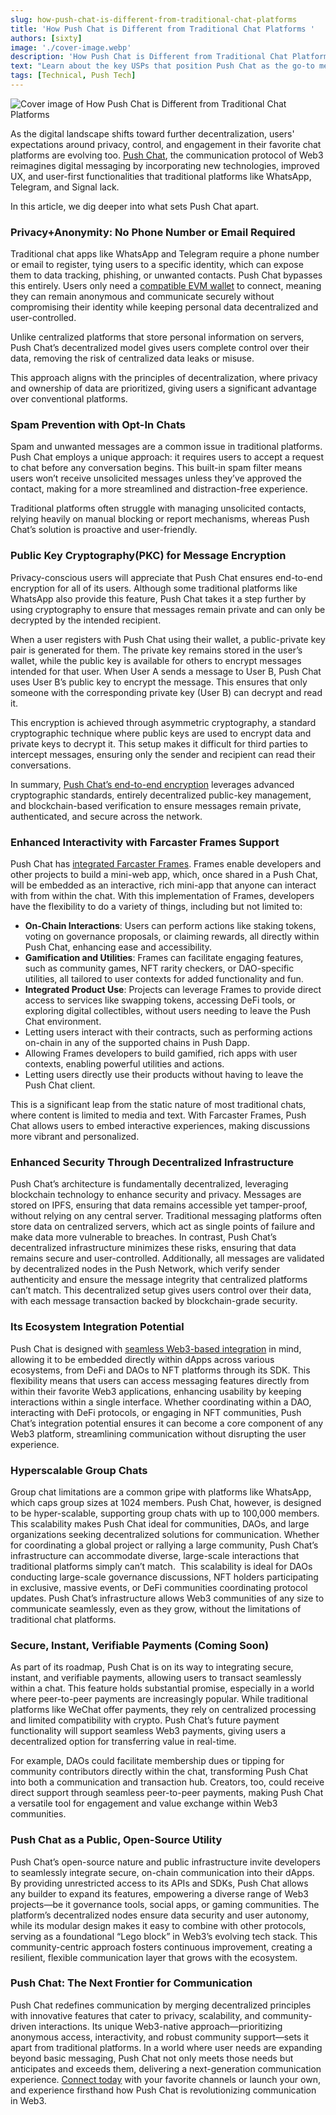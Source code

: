 ```yaml
---
slug: how-push-chat-is-different-from-traditional-chat-platforms
title: 'How Push Chat is Different from Traditional Chat Platforms '
authors: [sixty]
image: './cover-image.webp'
description: 'How Push Chat is Different from Traditional Chat Platforms?'
text: "Learn about the key USPs that position Push Chat as the go-to messaging tool for Web3."
tags: [Technical, Push Tech]
---
```


![Cover image of How Push Chat is Different from Traditional Chat Platforms](./cover-image.webp)
<!-- truncate -->

As the digital landscape shifts toward further decentralization, users' expectations around privacy, control, and engagement in their favorite chat platforms are evolving too.  [Push Chat](https://comms.push.org/docs/chat/#:~:text=Push%20Chat%20is%20a%20web3,numbers%2C%20email%20addresses%2C%20etc.), the communication protocol of Web3 reimagines digital messaging by incorporating new technologies, improved UX, and user-first functionalities that traditional platforms like WhatsApp, Telegram, and Signal lack.

In this article, we dig deeper into what sets Push Chat apart.

### Privacy+Anonymity: No Phone Number or Email Required

Traditional chat apps like WhatsApp and Telegram require a phone number or email to register, tying users to a specific identity, which can expose them to data tracking, phishing, or unwanted contacts. Push Chat bypasses this entirely. Users only need a [compatible EVM wallet](https://comms.push.org/docs/notifications/supported-wallet-standards/) to connect, meaning they can remain anonymous and communicate securely without compromising their identity while keeping personal data decentralized and user-controlled. 

Unlike centralized platforms that store personal information on servers, Push Chat’s decentralized model gives users complete control over their data, removing the risk of centralized data leaks or misuse. 

This approach aligns with the principles of decentralization, where privacy and ownership of data are prioritized, giving users a significant advantage over conventional platforms.


### Spam Prevention with Opt-In Chats

Spam and unwanted messages are a common issue in traditional platforms. Push Chat employs a unique approach: it requires users to accept a request to chat before any conversation begins. This built-in spam filter means users won’t receive unsolicited messages unless they’ve approved the contact, making for a more streamlined and distraction-free experience.

Traditional platforms often struggle with managing unsolicited contacts, relying heavily on manual blocking or report mechanisms, whereas Push Chat’s solution is proactive and user-friendly.

### Public Key Cryptography(PKC) for Message Encryption

Privacy-conscious users will appreciate that Push Chat ensures end-to-end encryption for all of its users. Although some traditional platforms like WhatsApp also provide this feature, Push Chat takes it a step further by using cryptography to ensure that messages remain private and can only be decrypted by the intended recipient.

When a user registers with Push Chat using their wallet, a public-private key pair is generated for them. The private key remains stored in the user’s wallet, while the public key is available for others to encrypt messages intended for that user. When User A sends a message to User B, Push Chat uses User B’s public key to encrypt the message. This ensures that only someone with the corresponding private key (User B) can decrypt and read it.

This encryption is achieved through asymmetric cryptography, a standard cryptographic technique where public keys are used to encrypt data and private keys to decrypt it. This setup makes it difficult for third parties to intercept messages, ensuring only the sender and recipient can read their conversations.

In summary, [Push Chat’s end-to-end encryption](https://comms.push.org/docs/chat/concepts/encryption-version-in-push-chat/#:~:text=Encryption%20in%20Push%20Chat,or%20decrypt%20your%20PGP%20keys) leverages advanced cryptographic standards, entirely decentralized public-key management, and blockchain-based verification to ensure messages remain private, authenticated, and secure across the network.

### Enhanced Interactivity with Farcaster Frames Support

Push Chat has [integrated Farcaster Frames](https://gov.push.org/t/bringing-frames-interactive-mini-apps-to-push-network/1659). Frames enable developers and other projects to build a mini-web app, which, once shared in a Push Chat, will be embedded as an interactive, rich mini-app that anyone can interact with from within the chat. With this implementation of Frames, developers have the flexibility to do a variety of things, including but not limited to:

- **On-Chain Interactions**: Users can perform actions like staking tokens, voting on governance proposals, or claiming rewards, all directly within Push Chat, enhancing ease and accessibility.
- **Gamification and Utilities**: Frames can facilitate engaging features, such as community games, NFT rarity checkers, or DAO-specific utilities, all tailored to user contexts for added functionality and fun.
- **Integrated Product Use**: Projects can leverage Frames to provide direct access to services like swapping tokens, accessing DeFi tools, or exploring digital collectibles, without users needing to leave the Push Chat environment.
- Letting users interact with their contracts, such as performing actions on-chain in any of the supported chains in Push Dapp.
- Allowing Frames developers to build gamified, rich apps with user contexts, enabling powerful utilities and actions.
- Letting users directly use their products without having to leave the Push Chat client.

This is a significant leap from the static nature of most traditional chats, where content is limited to media and text. With Farcaster Frames, Push Chat allows users to embed interactive experiences, making discussions more vibrant and personalized.

### **Enhanced Security Through Decentralized Infrastructure**

Push Chat’s architecture is fundamentally decentralized, leveraging blockchain technology to enhance security and privacy. Messages are stored on IPFS, ensuring that data remains accessible yet tamper-proof, without relying on any central server. Traditional messaging platforms often store data on centralized servers, which act as single points of failure and make data more vulnerable to breaches. In contrast, Push Chat’s decentralized infrastructure minimizes these risks, ensuring that data remains secure and user-controlled. Additionally, all messages are validated by decentralized nodes in the Push Network, which verify sender authenticity and ensure the message integrity that centralized platforms can’t match. This decentralized setup gives users control over their data, with each message transaction backed by blockchain-grade security.

### **Its Ecosystem Integration Potential**

Push Chat is designed with [seamless Web3-based integration](https://comms.push.org/docs/chat/ui-components/) in mind, allowing it to be embedded directly within dApps across various ecosystems, from DeFi and DAOs to NFT platforms through its SDK. This flexibility means that users can access messaging features directly from within their favorite Web3 applications, enhancing usability by keeping interactions within a single interface. Whether coordinating within a DAO, interacting with DeFi protocols, or engaging in NFT communities, Push Chat’s integration potential ensures it can become a core component of any Web3 platform, streamlining communication without disrupting the user experience.

### **Hyperscalable Group Chats**

Group chat limitations are a common gripe with platforms like WhatsApp, which caps group sizes at 1024 members. Push Chat, however, is designed to be hyper-scalable, supporting group chats with up to 100,000 members. This scalability makes Push Chat ideal for communities, DAOs, and large organizations seeking decentralized solutions for communication. Whether for coordinating a global project or rallying a large community, Push Chat’s infrastructure can accommodate diverse, large-scale interactions that traditional platforms simply can’t match.  This scalability is ideal for DAOs conducting large-scale governance discussions, NFT holders participating in exclusive, massive events, or DeFi communities coordinating protocol updates. Push Chat’s infrastructure allows Web3 communities of any size to communicate seamlessly, even as they grow, without the limitations of traditional chat platforms.

### **Secure, Instant, Verifiable Payments (Coming Soon)**

As part of its roadmap, Push Chat is on its way to integrating secure, instant, and verifiable payments, allowing users to transact seamlessly within a chat. This feature holds substantial promise, especially in a world where peer-to-peer payments are increasingly popular. While traditional platforms like WeChat offer payments, they rely on centralized processing and limited compatibility with crypto. Push Chat’s future payment functionality will support seamless Web3 payments, giving users a decentralized option for transferring value in real-time.

For example, DAOs could facilitate membership dues or tipping for community contributors directly within the chat, transforming Push Chat into both a communication and transaction hub. Creators, too, could receive direct support through seamless peer-to-peer payments, making Push Chat a versatile tool for engagement and value exchange within Web3 communities.

### **Push Chat as a Public, Open-Source Utility**

Push Chat’s open-source nature and public infrastructure invite developers to seamlessly integrate secure, on-chain communication into their dApps. By providing unrestricted access to its APIs and SDKs, Push Chat allows any builder to expand its features, empowering a diverse range of Web3 projects—be it governance tools, social apps, or gaming communities. The platform’s decentralized nodes ensure data security and user autonomy, while its modular design makes it easy to combine with other protocols, serving as a foundational “Lego block” in Web3’s evolving tech stack. This community-centric approach fosters continuous improvement, creating a resilient, flexible communication layer that grows with the ecosystem.

### **Push Chat: The Next Frontier for Communication**

Push Chat redefines communication by merging decentralized principles with innovative features that cater to privacy, scalability, and community-driven interactions. Its unique Web3-native approach—prioritizing anonymous access, interactivity, and robust community support—sets it apart from traditional platforms. In a world where user needs are expanding beyond basic messaging, Push Chat not only meets those needs but anticipates and exceeds them, delivering a next-generation communication experience. [Connect today](https://app.push.org/channels?chain=1&category=All) with your favorite channels or launch your own, and experience firsthand how Push Chat is revolutionizing communication in Web3.
